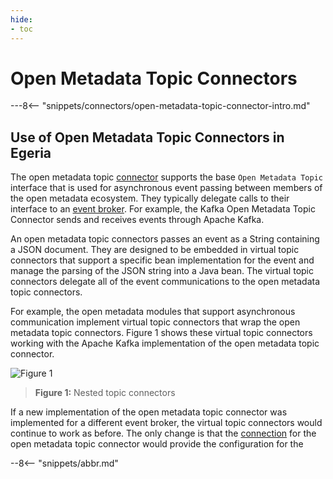 ```yaml
---
hide:
- toc
---
```


<!-- SPDX-License-Identifier: CC-BY-4.0 -->
<!-- Copyright Contributors to the ODPi Egeria project 2020. -->
  
# Open Metadata Topic Connectors

---8<-- "snippets/connectors/open-metadata-topic-connector-intro.md"

## Use of Open Metadata Topic Connectors in Egeria

The open metadata topic [connector](/concepts/connector) supports the base `Open Metadata Topic` interface that is used for asynchronous event passing between members of the open metadata ecosystem. They typically delegate calls to their interface to an [event broker](/concepts/basic-concepts/#event-broker).  For example, the Kafka Open Metadata Topic Connector sends and receives events through Apache Kafka.

An open metadata topic connectors passes an event as a String containing a JSON document. They are designed to be embedded in virtual topic connectors that support a specific bean implementation for the event and manage the parsing of the JSON string into a Java bean.  The virtual topic connectors delegate all of the event communications to the open metadata topic connectors.

For example, the open metadata modules that support asynchronous communication implement virtual topic connectors that wrap the open metadata topic connectors. Figure 1 shows these virtual topic connectors working with the Apache Kafka implementation of the open metadata topic connector.

![Figure 1](nested-topic-connectors.svg)
> **Figure 1:** Nested topic connectors

If a new implementation of the open metadata topic connector was implemented for a different event broker, the virtual topic connectors would continue to work as before.  The only change is that the [connection](/concepts/connection) for the open metadata topic connector would provide the configuration for the 


--8<-- "snippets/abbr.md"

